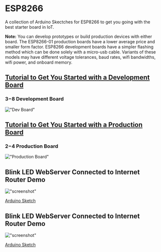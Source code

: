 <!--
  Title: ESP8266 - CHEAP AND EASY IoT !!!
  Description: Examples to get you started with the best class of starter boards for the Internet of Things (IoT).
  Author: EricEisaman
-->

# ESP8266
A collection of Arduino Skectches for ESP8266 to get you going with the best starter board in IoT.

**Note:** You can develop prototypes or build production devices with either board. The ESP8266-01 production boards have a lower average price and smaller form factor. ESP8266 development boards have a simpler flashing method which can be done solely with a micro-usb cable. Variants of these models may have different voltage tolerances, baud rates, wifi bandwidths, wifi power, and onboard memory.

## [Tutorial to Get You Started with a Development Board](http://www.instructables.com/id/Quick-Start-to-Nodemcu-ESP8266-on-Arduino-IDE/)

### $3-$8 Development Board
!["Dev Board"](https://cdn.shopify.com/s/files/1/1723/8439/products/TECH3182_a_large.png "$3-$8 Development Board")

## [Tutorial to Get You Started with a Production Board](https://create.arduino.cc/projecthub/ROBINTHOMAS/programming-esp8266-esp-01-with-arduino-011389)

### $2-$4 Production Board
!["Production Board"](https://www.allaboutcircuits.com/uploads/thumbnails/ESP8266.png "$2-$4 Production Board")

## Blink LED WebServer Connected to Internet Router Demo
!["screenshot"](https://raw.githubusercontent.com/EricEisaman/esp8266/master/images/screenshot-blink-led-webserver.png "Screenshot")

[Arduino Sketch](https://github.com/EricEisaman/esp8266/blob/master/ino/blink-led-webserver-connected-to-internet-router.ino)

## Blink LED WebServer Connected to Internet Router Demo
!["screenshot"](https://raw.githubusercontent.com/EricEisaman/esp8266/master/images/screenshot-blink-led-webserver-standalone.png "Screenshot")

[Arduino Sketch](https://github.com/EricEisaman/esp8266/blob/master/ino/blink-led-webserver-standalone.ino)
